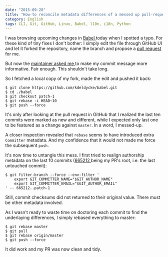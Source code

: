 ```yaml
---
date: "2015-09-28"
title: "How-to reconcile metadata differences of a messed up pull-request "
category: English
tags: CLI, Git, GitHub, Linux, Babel, l10n, i18n, Python
---
```


I was browsing upcoming changes in [Babel
](https://github.com/python-babel/babel) today when I spotted a typo. For these
kind of tiny fixes I don't bother: I simply edit the file through GitHub UI and
let it forked the repository, name the branch and propose a [pull request
](https://github.com/python-babel/babel/pull/264) for me.

But now the [maintainer asked me
](https://github.com/python-babel/babel/pull/264#issuecomment-143711250) to
make my commit message more informative. Fair enough. This shouldn't take long.

So I fetched a local copy of my fork, made the edit and pushed it back:

```shell-session
$ git clone https://github.com/kdeldycke/babel.git
$ cd ./babel
$ git checkout patch-1
$ git rebase -i HEAD~10
$ git push --force
```

It's only after looking at the pull request in GitHub that I realized the last
ten commits were marked as new and different, while I expected only last one to
be featured as a change against `master`. In a word, I messed-up.

A closer inspection revealed that `rebase` seems to have introduced extra
`Committer` metadata. And my confidence that it would not made me force the
subsequent `push`.

It's now time to untangle this mess. I first tried to realign authorship
metadata on the last 10 commits ([665212
](https://github.com/python-babel/babel/commit/665212) being my PR's root, i.e.
the last untouched commit):

```shell-session
$ git filter-branch --force --env-filter '
    export GIT_COMMITTER_NAME="$GIT_AUTHOR_NAME"
    export GIT_COMMITTER_EMAIL="$GIT_AUTHOR_EMAIL"
' -- 665212..patch-1
```

Still, commit checksums did not returned to their original value. There must be
other metadata involved.

As I wasn't ready to waste time on doctoring each commit to find the
underlaying differences, I simply rebased everything to master:

```shell-session
$ git rebase master
$ git pull
$ git rebase origin/master
$ git push --force
```

It did work and my PR was now clean and tidy.
